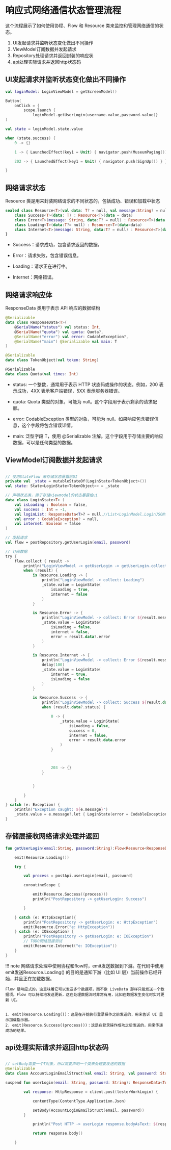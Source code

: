 # 响应式网络通信状态管理流程

这个流程展示了如何使用协程、Flow 和 Resource 类来监控和管理网络通信的状态。

1. UI发起请求并监听状态变化做出不同操作 
2. ViewModel订阅数据并发起请求
3. Repository处理请求并返回封装的响应状
4. api处理实际请求并返回http状态码

## UI发起请求并监听状态变化做出不同操作

```kotlin title="Login.kt"
val loginModel: LoginViewModel = getScreenModel()

Button(
    onClick = {
        scope.launch {
            loginModel.getUserLogin(username.value,password.value)}      
)

val state = loginModel.state.value

when (state.success) {
    0 -> {}

    1 -> { LaunchedEffect(key1 = Unit) { navigator.push(MuseumPaging()) } }

    202 -> { LaunchedEffect(key1 = Unit) { navigator.push(SignUp()) } }

}

```

## 网络请求状态

Resource 类是用来封装网络请求的不同状态的，包括成功、错误和加载中状态

```kotlin title="Resource.kt"
sealed class Resource<T>(val data: T? = null, val message:String? = null) {
    class Success<T>(data: T) : Resource<T>(data = data)
    class Error<T>(message: String, data:T? = null) : Resource<T>(data = data,message=message)
    class Loading<T>(data:T?= null) : Resource<T>(data=data)
    class Internet<T>(message: String, data:T? = null) : Resource<T>(data = data,message=message)
}
```

* Success：请求成功，包含请求返回的数据。
  
* Error：请求失败，包含错误信息。
  
* Loading：请求正在进行中。
  
* Internet：网络错误。


## 网络请求响应体

ResponseData 类用于表示 API 响应的数据结构

```kotlin title="ResponseData.kt"
@Serializable
data class ResponseData<T>(
    @SerialName("status") val status: Int,
    @SerialName("quota") val quota: Quota?,
    @SerialName("error") val error: CodableException?,
    @SerialName("main") @Serializable val main: T
)

@Serializable
data class TokenObject(val token: String)

@Serializable
data class Quota(val times: Int)
```

* status: 一个整数，通常用于表示 HTTP 状态码或操作的状态。例如，200 表示成功，4XX 表示客户端错误，5XX 表示服务器错误。

* quota: Quota 类型的对象，可能为 null。这个字段用于表示剩余的请求配额。

* error: CodableException 类型的对象，可能为 null。如果响应包含错误信息，这个字段将包含错误详情。

* main: 泛型字段 T，使用 @Serializable 注解。这个字段用于存储主要的响应数据，可以是任何类型的数据。


## ViewModel订阅数据并发起请求

```kotlin title="ViewModel.kt"

// 使用StateFlow 来存储状态暴露给UI
private val _state = mutableStateOf(LoginState<TokenObject>())
val state: State<LoginState<TokenObject>> = _state

// 声明状态类，用于存储viewmodel的状态暴露给ui
data class LoginState<T> (
    val isLoading : Boolean = false,
    val success : Int = -1,
    val loginList: ResponseData<T>? = null,//List<LoginModel.LoginJSON> = emptyList(),
    val error : CodableException? = null,
    val internet: Boolean = false
)

// 发起请求
val flow = postRepository.getUserLogin(email, password)

// 订阅数据
try {
    flow.collect { result ->
        println("LoginViewModel -> getUserLogin -> getUserLogin.collect: $result") // 打印结果
        when (result) {
            is Resource.Loading -> {
                println("LoginViewModel -> collect: Loading")
                _state.value = LoginState(
                    isLoading = true,
                    internet = false
                )
            }

            is Resource.Error -> {
                println("LoginViewModel -> collect: Error ${result.message}")
                _state.value = LoginState(
                    isLoading = false,
                    internet = false,
                    error = result.data?.error
                )
            }

            is Resource.Internet -> {
                println("LoginViewModel -> collect: Error ${result.message}")
                delay(100)
                _state.value = LoginState(
                    internet = true,
                    isLoading = false
                )
            }

            is Resource.Success -> {
                println("LoginViewModel -> collect: Success ${result.data?.status}")
                when (result.data?.status) {

                    0 -> {
                        _state.value = LoginState(
                            isLoading = false,
                            success = 0,
                            internet = false,
                            error = result.data.error
                        )
                    }



                    203 -> {}
                }


            }

        }
    }
} catch (e: Exception) {
    println("Exception caught: ${e.message}")
    _state.value = e.message?.let { LoginState(error = CodableException(-1, it)) }!!
}

```


## 存储层接收网络请求处理并返回

```kotlin title="Repository.kt"
fun getUserLogin(email:String, password:String):Flow<Resource<ResponseData<TokenObject?>>> = flow {

    emit(Resource.Loading())

    try {

        val process = postApi.userLogin(email, password)

        coroutineScope {

            emit(Resource.Success((process)))
            println("PostRepository -> getUserLogin: Success")

        }

    } catch (e: HttpException){
        println("PostRepository -> getUserLogin: e: HttpException")
        emit(Resource.Error("e: HttpException"))
    } catch (e: IOException) {
        println("PostRepository -> getUserLogin: e: IOException")
        // TODO网络链接测试
        emit(Resource.Internet("e: IOException"))
    }
}

```

!!! note
    网络请求处理中使用协程和flow时，emit发送数据到下游。在代码中使用emit发送Resource.Loading() 的目的是通知下游（比如 UI 层）当前操作已经开始，并且正在加载数据。

    Flow 是响应式的，这意味着它可以发送多个数据项，而不像 LiveData 那样只能发送一个数据项。Flow 可以持续地发送更新，这在处理数据流时非常有用，比如在数据发生变化时实时更新 UI。
    

    1. emit(Resource.Loading())：这是在开始执行登录操作之前发送的，用来告诉 UI 显示加载指示器。
    2. emit(Resource.Success((process)))：这是在登录操作成功之后发送的，用来传递成功的结果。

## api处理实际请求并返回http状态码

```kotlin title="ApiService.kt"

// setBody需要一个T对象，所以需要声明一个类来处理要发送的数据
@Serializable
data class AccountLoginEmailStruct(val email: String, val password: String)

suspend fun userLogin(email: String, password: String): ResponseData<TokenObject?> {

        val response: HttpResponse = client.post(lesterWorkLogin) {

            contentType(ContentType.Application.Json)

            setBody(AccountLoginEmailStruct(email, password))
        }

            println("Post HTTP -> userLogin response.bodyAsText: ${response.bodyAsText()}")

            return response.body()

    }

```


